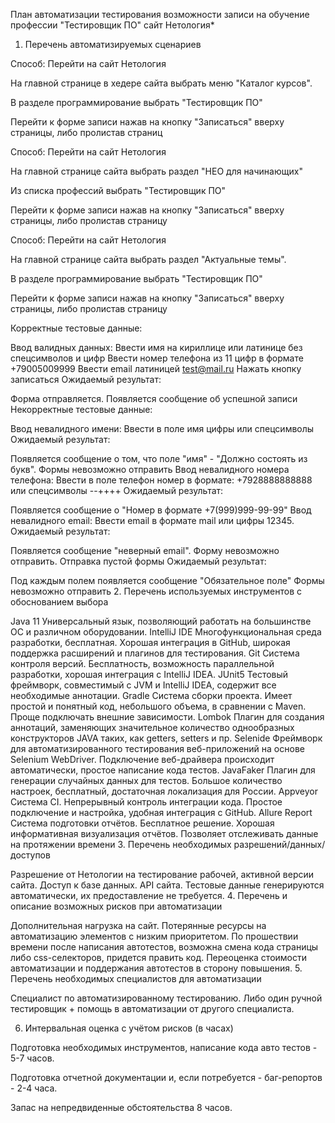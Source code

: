 План автоматизации тестирования возможности записи на обучение профессии "Тестировщик ПО" сайт Нетология*

1. Перечень автоматизируемых сценариев

Способ:
Перейти на сайт Нетология

На главной странице в хедере сайта выбрать меню "Каталог курсов".

В разделе программирование выбрать "Тестировщик ПО"

Перейти к форме записи нажав на кнопку "Записаться" вверху страницы, либо пролистав страниц

Способ:
Перейти на сайт Нетология

На главной странице сайта выбрать раздел "НЕО для начинающих"

Из списка профессий выбрать "Тестировщик ПО"

Перейти к форме записи нажав на кнопку "Записаться" вверху страницы, либо пролистав страницу

Способ:
Перейти на сайт Нетология

На главной странице сайта выбрать раздел "Актуальные темы".

В разделе программирование выбрать "Тестировщик ПО"

Перейти к форме записи нажав на кнопку "Записаться" вверху страницы, либо пролистав страницу

Корректные тестовые данные:

Ввод валидных данных:
Ввести имя на кириллице или латинице без спецсимволов и цифр
Ввести номер телефона из 11 цифр в формате +79005009999
Ввести email латиницей test@mail.ru
Нажать кнопку записаться
Ожидаемый результат:

Форма отправляется.
Появляется сообщение об успешной записи
Некорректные тестовые данные:

Ввод невалидного имени:
Ввести в поле имя цифры или спецсимволы
Ожидаемый результат:

Появляется сообщение о том, что поле "имя" - "Должно состоять из букв".
Формы невозможно отправить
Ввод невалидного номера телефона:
Ввести в поле телефон номер в формате: +7928888888888 или спецсимволы --++++
Ожидаемый результат:

Появляется сообщение о "Номер в формате +7(999)999-99-99"
Ввод невалидного email:
Ввести email в формате mail или цифры 12345.
Ожидаемый результат:

Появляется сообщение "неверный email".
Форму невозможно отправить.
Отправка пустой формы
Ожидаемый результат:

Под каждым полем появляется сообщение "Обязательное поле"
Формы невозможно отправить
2. Перечень используемых инструментов с обоснованием выбора

Java 11
Универсальный язык, позволяющий работать на большинстве ОС и различном оборудовании.
IntelliJ IDE
Многофункциональная среда разработки, бесплатная. Хорошая интеграция в GitHub, широкая поддержка расширений и плагинов для тестирования.
Git
Система контроля версий. Бесплатность, возможность параллельной разработки, хорошая интеграция с IntelliJ IDEA.
JUnit5
Тестовый фреймворк, совместимый с JVM и IntelliJ IDEA, содержит все необходимые аннотации.
Gradle
Система сборки проекта. Имеет простой и понятный код, небольшого объема, в сравнении с Maven. Проще подключать внешние зависимости.
Lombok
Плагин для создания аннотаций, заменяющих значительное количество однообразных конструкторов JAVA таких, как getters, setters и пр.
Selenide
Фреймворк для автоматизированного тестирования веб-приложений на основе Selenium WebDriver. Подключение веб-драйвера происходит автоматически, простое написание кода тестов.
JavaFaker
Плагин для генерации случайных данных для тестов. Большое количество настроек, бесплатный, достаточная локализация для России.
Appveyor
Система CI. Непрерывный контроль интеграции кода. Простое подключение и настройка, удобная интеграция с GitHub.
Allure Report
Система подготовки отчётов. Бесплатное решение. Хорошая информативная визуализация отчётов. Позволяет отслеживать данные на протяжении времени
3. Перечень необходимых разрешений/данных/доступов

Разрешение от Нетологии на тестирование рабочей, активной версии сайта.
Доступ к базе данных.
API сайта.
Тестовые данные генерируются автоматически, их предоставление не требуется.
4. Перечень и описание возможных рисков при автоматизации

Дополнительная нагрузка на сайт.
Потерянные ресурсы на автоматизацию элементов с низким приоритетом.
По прошествии времени после написания автотестов, возможна смена кода страницы либо css-селекторов, придется править код.
Переоценка стоимости автоматизации и поддержания автотестов в сторону повышения.
5. Перечень необходимых специалистов для автоматизации

Специалист по автоматизированному тестированию. Либо один ручной тестировщик + помощь в автоматизации от другого специалиста.

6. Интервальная оценка с учётом рисков (в часах)

Подготовка необходимых инструментов, написание кода авто тестов - 5-7 часов.

Подготовка отчетной документации и, если потребуется - баг-репортов - 2-4 часа.

Запас на непредвиденные обстоятельства 8 часов.